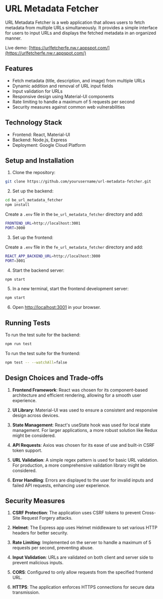 # URL Metadata Fetcher

URL Metadata Fetcher is a web application that allows users to fetch metadata from multiple URLs simultaneously. It provides a simple interface for users to input URLs and displays the fetched metadata in an organized manner.

Live demo: [https://urlfetcherfe.nw.r.appspot.com/](https://urlfetcherfe.nw.r.appspot.com/)

## Features

- Fetch metadata (title, description, and image) from multiple URLs
- Dynamic addition and removal of URL input fields
- Input validation for URLs
- Responsive design using Material-UI components
- Rate limiting to handle a maximum of 5 requests per second
- Security measures against common web vulnerabilities

## Technology Stack

- Frontend: React, Material-UI
- Backend: Node.js, Express
- Deployment: Google Cloud Platform

## Setup and Installation

1. Clone the repository:

```bash 
git clone https://github.com/yourusername/url-metadata-fetcher.git
```


2. Set up the backend:

```bash 
cd be_url_metadata_fetcher
npm install
```

Create a `.env` file in the `be_url_metadata_fetcher` directory and add:

```bash 
FRONTEND_URL=http://localhost:3001
PORT=3000
```

3. Set up the frontend:

Create a `.env` file in the `fe_url_metadata_fetcher` directory and add:

```bash
REACT_APP_BACKEND_URL=http://localhost:3000
PORT=3001 
```

4. Start the backend server:

```bash cd ../be_url_metadata_fetcher
npm start 
```

5. In a new terminal, start the frontend development server:

```bash cd ../fe_url_metadata_fetcher
npm start 
```

6. Open [http://localhost:3001](http://localhost:3001) in your browser.

## Running Tests

To run the test suite for the backend:

```bash cd be_url_metadata_fetcher
npm run test 
```

To run the test suite for the frontend:

```bash cd fe_url_metadata_fetcher
npm test -- --watchAll=false 
```

## Design Choices and Trade-offs

1. **Frontend Framework**: React was chosen for its component-based architecture and efficient rendering, allowing for a smooth user experience.

2. **UI Library**: Material-UI was used to ensure a consistent and responsive design across devices.

3. **State Management**: React's useState hook was used for local state management. For larger applications, a more robust solution like Redux might be considered.

4. **API Requests**: Axios was chosen for its ease of use and built-in CSRF token support.

5. **URL Validation**: A simple regex pattern is used for basic URL validation. For production, a more comprehensive validation library might be considered.

6. **Error Handling**: Errors are displayed to the user for invalid inputs and failed API requests, enhancing user experience.

## Security Measures

1. **CSRF Protection**: The application uses CSRF tokens to prevent Cross-Site Request Forgery attacks.

2. **Helmet**: The Express app uses Helmet middleware to set various HTTP headers for better security.

3. **Rate Limiting**: Implemented on the server to handle a maximum of 5 requests per second, preventing abuse.

4. **Input Validation**: URLs are validated on both client and server side to prevent malicious inputs.

5. **CORS**: Configured to only allow requests from the specified frontend URL.

6. **HTTPS**: The application enforces HTTPS connections for secure data transmission.

